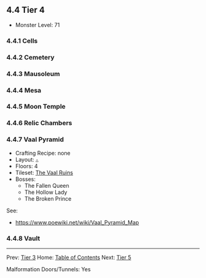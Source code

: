 ## 4.4 Tier 4

* Monster Level: 71

### 4.4.1 Cells

### 4.4.2 Cemetery

### 4.4.3 Mausoleum

### 4.4.4 Mesa

### 4.4.5 Moon Temple

### 4.4.6 Relic Chambers

### 4.4.7 Vaal Pyramid

* Crafting Recipe: none
* Layout: `△`
* Floors: 4
* Tileset: [The Vaal Ruins](https://www.poewiki.net/wiki/The_Vaal_Ruins)
* Bosses:
  * The Fallen Queen
  * The Hollow Lady
  * The Broken Prince

See:

* https://www.poewiki.net/wiki/Vaal_Pyramid_Map

### 4.4.8 Vault

---

Prev: [Tier 3](maps_t3.md)
Home: [Table of Contents](README.md)
Next: [Tier 5](maps_t5.md)



Malformation
Doors/Tunnels: Yes